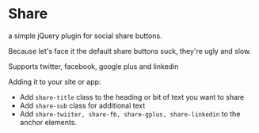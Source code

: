 # Share
a simple jQuery plugin for social share buttons.

Because let's face it the default share buttons suck, they're ugly and slow.

Supports twitter, facebook, google plus and linkedin

Adding it to your site or app:

- Add `share-title` class to the heading or bit of text you want to share
- Add `share-sub` class for additional text
- Add `share-twiiter, share-fb, share-gplus, share-linkedin` to the anchor elements.
